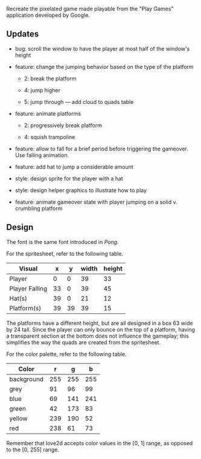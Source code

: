 Recreate the pixelated game made playable from the "Play Games" application developed by Google.

## Updates

- bug: scroll the window to have the player at most half of the window's height

- feature: change the jumping behavior based on the type of the platform

  - 2: break the platform

  - 4: jump higher

  - 5: jump through — add cloud to quads table

- feature: animate platforms

  - 2: progressively break platform

  - 4: squish trampoline

- feature: allow to fall for a brief period before triggering the gameover. Use falling animation.

- feature: add hat to jump a considerable amount

- style: design sprite for the player with a hat

- style: design helper graphics to illustrate how to play

- feature: animate gameover state with player jumping on a solid v. crumbling platform

## Design

The font is the same font introduced in _Pong_.

For the spritesheet, refer to the following table.

| Visual         | x   | y   | width | height |
| -------------- | --- | --- | ----- | ------ |
| Player         | 0   | 0   | 39    | 33     |
| Player Falling | 33  | 0   | 39    | 45     |
| Hat(s)         | 39  | 0   | 21    | 12     |
| Platform(s)    | 39  | 39  | 39    | 15     |

The platforms have a different height, but are all designed in a box 63 wide by 24 tall. Since the player can only bounce on the top of a platform, having a transparent section at the bottom does not influence the gameplay; this simplifies the way the quads are created from the spritesheet.

For the color palette, refer to the following table.

| Color      | r   | g   | b   |
| ---------- | --- | --- | --- |
| background | 255 | 255 | 255 |
| grey       | 91  | 96  | 99  |
| blue       | 69  | 141 | 241 |
| green      | 42  | 173 | 83  |
| yellow     | 239 | 190 | 52  |
| red        | 238 | 61  | 73  |

Remember that love2d accepts color values in the [0, 1] range, as opposed to the [0, 255] range.
